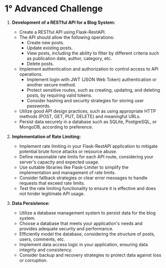 # 1° Advanced Challenge

1. **Development of a RESTful API for a Blog System:**

   - Create a RESTful API using Flask-RestAPI.
   - The API should allow the following operations:
     - Create new posts.
     - Update existing posts.
     - View posts, including the ability to filter by different criteria such as publication date, author, category, etc.
     - Delete posts.
   - Implement authentication and authorization to control access to API operations.
     - Implement login with JWT (JSON Web Token) authentication or another secure method.
     - Protect sensitive routes, such as creating, updating, and deleting posts, by requiring valid tokens.
     - Consider hashing and security strategies for storing user passwords.
   - Utilize good API design practices, such as using appropriate HTTP methods (POST, GET, PUT, DELETE) and meaningful URLs.
   - Persist data securely in a database such as SQLite, PostgreSQL, or MongoDB, according to preference.

2. **Implementation of Rate Limiting:**

   - Implement rate limiting in your Flask-RestAPI application to mitigate potential brute force attacks or resource abuse.
   - Define reasonable rate limits for each API route, considering your server's capacity and expected usage.
   - Use suitable libraries like Flask-Limiter to simplify the implementation and management of rate limits.
   - Consider fallback strategies or clear error messages to handle requests that exceed rate limits.
   - Test the rate limiting functionality to ensure it is effective and does not hinder legitimate API usage.

3. **Data Persistence:**
   - Utilize a database management system to persist data for the blog system.
   - Choose a database that meets your application's needs and provides adequate security and performance.
   - Efficiently model the database, considering the structure of posts, users, comments, etc.
   - Implement data access logic in your application, ensuring data integrity and consistency.
   - Consider backup and recovery strategies to protect data against loss or corruption.
